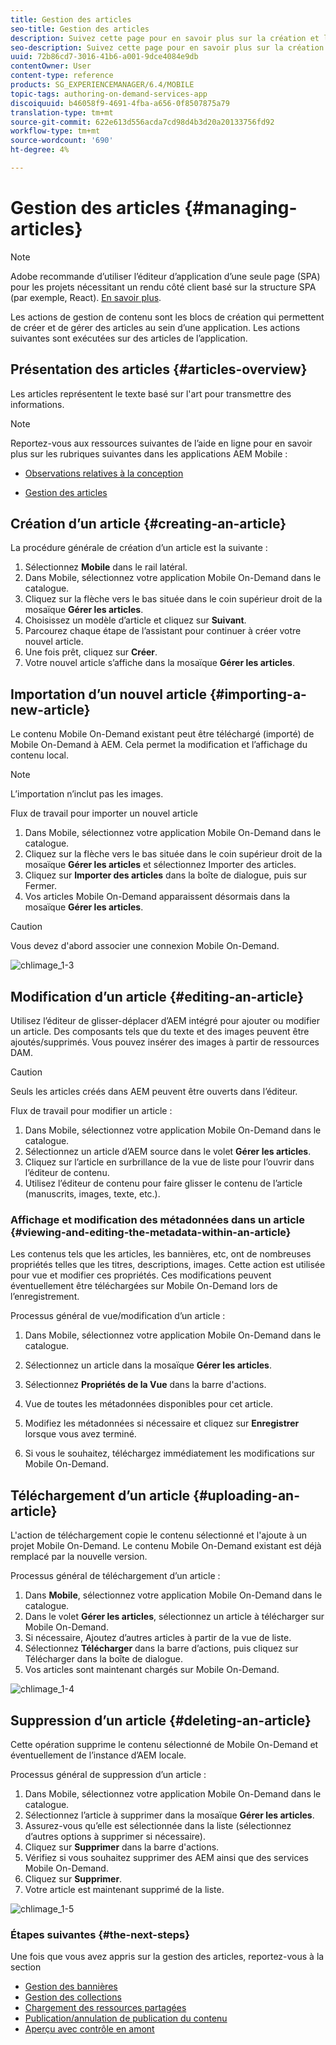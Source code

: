 ```yaml
---
title: Gestion des articles
seo-title: Gestion des articles
description: Suivez cette page pour en savoir plus sur la création et la gestion des articles.
seo-description: Suivez cette page pour en savoir plus sur la création et la gestion des articles.
uuid: 72b86cd7-3016-41b6-a001-9dce4084e9db
contentOwner: User
content-type: reference
products: SG_EXPERIENCEMANAGER/6.4/MOBILE
topic-tags: authoring-on-demand-services-app
discoiquuid: b46058f9-4691-4fba-a656-0f8507875a79
translation-type: tm+mt
source-git-commit: 622e613d556acda7cd98d4b3d20a20133756fd92
workflow-type: tm+mt
source-wordcount: '690'
ht-degree: 4%

---
```



# Gestion des articles {#managing-articles}

>[!NOTE]
>
>Adobe recommande d’utiliser l’éditeur d’application d’une seule page (SPA) pour les projets nécessitant un rendu côté client basé sur la structure SPA (par exemple, React). [En savoir plus](/help/sites-developing/spa-overview.md).

Les actions de gestion de contenu sont les blocs de création qui permettent de créer et de gérer des articles au sein d’une application. Les actions suivantes sont exécutées sur des articles de l’application.

## Présentation des articles {#articles-overview}

Les articles représentent le texte basé sur l&#39;art pour transmettre des informations.

>[!NOTE]
>
>Reportez-vous aux ressources suivantes de l’aide en ligne pour en savoir plus sur les rubriques suivantes dans les applications AEM Mobile :
>
>* [Observations relatives à la conception](https://helpx.adobe.com/digital-publishing-solution/help/design-app.html)
   >
   >
* [Gestion des articles](https://helpx.adobe.com/digital-publishing-solution/help/creating-articles.html)

>



## Création d’un article {#creating-an-article}

La procédure générale de création d’un article est la suivante :

1. Sélectionnez **Mobile** dans le rail latéral.
1. Dans Mobile, sélectionnez votre application Mobile On-Demand dans le catalogue.
1. Cliquez sur la flèche vers le bas située dans le coin supérieur droit de la mosaïque **Gérer les articles**.
1. Choisissez un modèle d’article et cliquez sur **Suivant**.
1. Parcourez chaque étape de l’assistant pour continuer à créer votre nouvel article.
1. Une fois prêt, cliquez sur **Créer**.
1. Votre nouvel article s’affiche dans la mosaïque **Gérer les articles**.

## Importation d’un nouvel article {#importing-a-new-article}

Le contenu Mobile On-Demand existant peut être téléchargé (importé) de Mobile On-Demand à AEM. Cela permet la modification et l’affichage du contenu local.

>[!NOTE]
>
>L’importation n’inclut pas les images.

Flux de travail pour importer un nouvel article

1. Dans Mobile, sélectionnez votre application Mobile On-Demand dans le catalogue.
1. Cliquez sur la flèche vers le bas située dans le coin supérieur droit de la mosaïque **Gérer les articles** et sélectionnez Importer des articles.
1. Cliquez sur **Importer des articles** dans la boîte de dialogue, puis sur Fermer.
1. Vos articles Mobile On-Demand apparaissent désormais dans la mosaïque **Gérer les articles**.

>[!CAUTION]
>
>Vous devez d&#39;abord associer une connexion Mobile On-Demand.

![chlimage_1-3](assets/chlimage_1-3.gif)

## Modification d’un article {#editing-an-article}

Utilisez l’éditeur de glisser-déplacer d’AEM intégré pour ajouter ou modifier un article. Des composants tels que du texte et des images peuvent être ajoutés/supprimés. Vous pouvez insérer des images à partir de ressources DAM.

>[!CAUTION]
>
>Seuls les articles créés dans AEM peuvent être ouverts dans l’éditeur.

Flux de travail pour modifier un article :

1. Dans Mobile, sélectionnez votre application Mobile On-Demand dans le catalogue.
1. Sélectionnez un article d’AEM source dans le volet **Gérer les articles**.
1. Cliquez sur l’article en surbrillance de la vue de liste pour l’ouvrir dans l’éditeur de contenu.
1. Utilisez l’éditeur de contenu pour faire glisser le contenu de l’article (manuscrits, images, texte, etc.).

### Affichage et modification des métadonnées dans un article {#viewing-and-editing-the-metadata-within-an-article}

Les contenus tels que les articles, les bannières, etc, ont de nombreuses propriétés telles que les titres, descriptions, images. Cette action est utilisée pour vue et modifier ces propriétés. Ces modifications peuvent éventuellement être téléchargées sur Mobile On-Demand lors de l’enregistrement.

Processus général de vue/modification d’un article :

1. Dans Mobile, sélectionnez votre application Mobile On-Demand dans le catalogue.
1. Sélectionnez un article dans la mosaïque **Gérer les articles**.

1. Sélectionnez **Propriétés de la Vue** dans la barre d&#39;actions.
1. Vue de toutes les métadonnées disponibles pour cet article.
1. Modifiez les métadonnées si nécessaire et cliquez sur **Enregistrer** lorsque vous avez terminé.
1. Si vous le souhaitez, téléchargez immédiatement les modifications sur Mobile On-Demand.

## Téléchargement d’un article {#uploading-an-article}

L&#39;action de téléchargement copie le contenu sélectionné et l&#39;ajoute à un projet Mobile On-Demand. Le contenu Mobile On-Demand existant est déjà remplacé par la nouvelle version.

Processus général de téléchargement d’un article :

1. Dans **Mobile**, sélectionnez votre application Mobile On-Demand dans le catalogue.
1. Dans le volet **Gérer les articles**, sélectionnez un article à télécharger sur Mobile On-Demand.
1. Si nécessaire, Ajoutez d’autres articles à partir de la vue de liste.
1. Sélectionnez **Télécharger** dans la barre d’actions, puis cliquez sur Télécharger dans la boîte de dialogue.
1. Vos articles sont maintenant chargés sur Mobile On-Demand.

![chlimage_1-4](assets/chlimage_1-4.gif)

## Suppression d’un article {#deleting-an-article}

Cette opération supprime le contenu sélectionné de Mobile On-Demand et éventuellement de l’instance d’AEM locale.

Processus général de suppression d’un article :

1. Dans Mobile, sélectionnez votre application Mobile On-Demand dans le catalogue.
1. Sélectionnez l’article à supprimer dans la mosaïque **Gérer les articles**.
1. Assurez-vous qu’elle est sélectionnée dans la liste (sélectionnez d’autres options à supprimer si nécessaire).
1. Cliquez sur **Supprimer** dans la barre d&#39;actions.
1. Vérifiez si vous souhaitez supprimer des AEM ainsi que des services Mobile On-Demand.
1. Cliquez sur **Supprimer**.
1. Votre article est maintenant supprimé de la liste.

![chlimage_1-5](assets/chlimage_1-5.gif)

### Étapes suivantes {#the-next-steps}

Une fois que vous avez appris sur la gestion des articles, reportez-vous à la section

* [Gestion des bannières](/help/mobile/mobile-on-demand-managing-banners.md)
* [Gestion des collections](/help/mobile/mobile-on-demand-managing-collections.md)
* [Chargement des ressources partagées](/help/mobile/mobile-on-demand-shared-resources.md)
* [Publication/annulation de publication du contenu](/help/mobile/mobile-on-demand-publishing-unpublishing.md)
* [Aperçu avec contrôle en amont](/help/mobile/aem-mobile-manage-ondemand-services.md)
